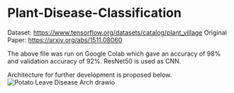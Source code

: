 # Plant-Disease-Classification

Dataset: https://www.tensorflow.org/datasets/catalog/plant_village
Original Paper:  https://arxiv.org/abs/1511.08060 

The above file was run on Google Colab which gave an accuracy of 98% and validation accuracy of 92%. ResNet50 is used as CNN.

Architecture for further development is proposed below. 
![Potato Leave Disease Arch drawio](https://user-images.githubusercontent.com/40299522/146685363-42a165fb-4545-44be-9aaa-ac892c7d2d4a.png)
